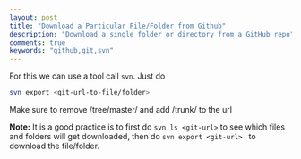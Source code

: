 ```yaml
---
layout: post
title: "Download a Particular File/Folder from Github"
description: "Download a single folder or directory from a GitHub repo"
comments: true
keywords: "github,git,svn"
---
```


For this we can use a tool call `svn`. Just do 
```bash 
svn export <git-url-to-file/folder>
```

Make sure to remove /tree/master/ and add /trunk/ to the url

__Note:__ It is a good practice is to first do `svn ls <git-url>` to see which files and folders will get downloaded, then do `svn export <git-url> ` to download the file/folder.
